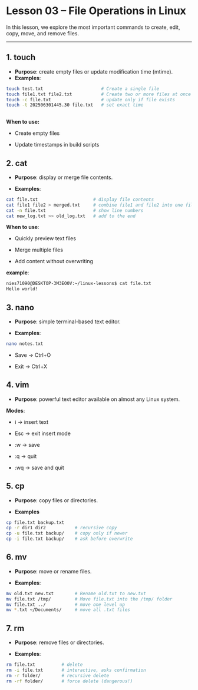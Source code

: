 # Lesson 03 – File Operations in Linux

In this lesson, we explore the most important commands to create, edit, copy, move, and remove files.

---

## 1. touch
- **Purpose**: create empty files or update modification time (mtime).
- **Examples**:
```bash
touch test.txt                      # Create a single file
touch file1.txt file2.txt           # Create two or more files at once
touch -c file.txt                   # update only if file exists
touch -t 202506301445.30 file.txt   # set exact time
  
```
**When to use:**

- Create empty files

- Update timestamps in build scripts


## 2. cat

- **Purpose**:  display or merge file contents.

- **Examples**:

```bash 
cat file.txt                     # display file contents 
cat file1 file2 > merged.txt     # combine file1 and file2 into one file called merged.txt
cat -n file.txt                  # show line numbers
cat new_log.txt >> old_log.txt   # add to the end
```
**When to use**:

- Quickly preview text files

- Merge multiple files

- Add content without overwriting

**example**:

```bash
nies71090@DESKTOP-3M3EO0V:~/linux-lessons$ cat file.txt
Hello world!
```
## 3. nano

- **Purpose**: simple terminal-based text editor.

- **Examples**:


```bash
nano notes.txt
```

- Save → Ctrl+O

- Exit → Ctrl+X

## 4. vim

- **Purpose**: powerful text editor available on almost any Linux system.

 **Modes**:

- i → insert text

- Esc → exit insert mode

- :w → save

- :q → quit

- :wq → save and quit

## 5. cp

- **Purpose**: copy files or directories.

- **Examples**
```bash
cp file.txt backup.txt
cp -r dir1 dir2           # recursive copy
cp -u file.txt backup/    # copy only if newer
cp -i file.txt backup/    # ask before overwrite
```
## 6. mv

- **Purpose**: move or rename files.

- **Examples**:
```bash
mv old.txt new.txt        # Rename old.txt to new.txt
mv file.txt /tmp/         # Move file.txt into the /tmp/ folder
mv file.txt ../           # move one level up
mv *.txt ~/Documents/     # move all .txt files
```

## 7. rm

- **Purpose**: remove files or directories.

- **Examples**:
```bash
rm file.txt          # delete 
rm -i file.txt       # interactive, asks confirmation
rm -r folder/        # recursive delete
rm -rf folder/       # force delete (dangerous!)

